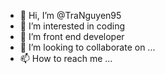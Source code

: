 - 👋 Hi, I’m @TraNguyen95
- 👀 I’m interested in coding
- 🌱 I’m front end developer
- 💞️ I’m looking to collaborate on ...
- 📫 How to reach me ...

<!---
TraNguyen95/TraNguyen95 is a ✨ special ✨ repository because its `README.md` (this file) appears on your GitHub profile.
You can click the Preview link to take a look at your changes.
--->
